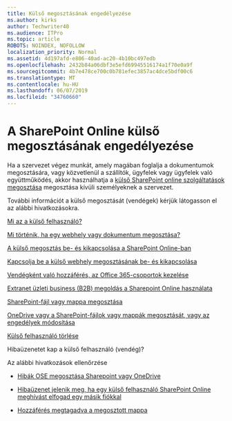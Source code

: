 ```yaml
---
title: Külső megosztásának engedélyezése
ms.author: kirks
author: Techwriter40
ms.audience: ITPro
ms.topic: article
ROBOTS: NOINDEX, NOFOLLOW
localization_priority: Normal
ms.assetid: 4d197afd-e806-40ad-ac20-4b10bc497edb
ms.openlocfilehash: 2432b84a06dbf3e5efd69945516174a1f70e0a9f
ms.sourcegitcommit: 4b7e478ce700c0b781efec3857ac4dce5bdf00c6
ms.translationtype: MT
ms.contentlocale: hu-HU
ms.lasthandoff: 06/07/2019
ms.locfileid: "34760660"
---
```

# <a name="enable-external-sharing-in-sharepoint-online"></a>A SharePoint Online külső megosztásának engedélyezése

Ha a szervezet végez munkát, amely magában foglalja a dokumentumok megosztására, vagy közvetlenül a szállítók, ügyfelek vagy ügyfelek való együttműködés, akkor használhatja a [külső SharePoint online szolgáltatások megosztása](https://docs.microsoft.com/sharepoint/external-sharing-overview) megosztása kívüli személyeknek a szervezet.

További információt a külső megosztását (vendégek) kérjük látogasson el az alábbi hivatkozásokra.

[Mi az a külső felhasználó?](https://docs.microsoft.com/sharepoint/external-sharing-overview#what-is-an-external-user)

[Mi történik, ha egy webhely vagy dokumentum megosztása?](https://docs.microsoft.com/sharepoint/external-sharing-overview#what-happens-when-i-share-a-site-or-document)

[A külső megosztás be- és kikapcsolása a SharePoint Online-ban](https://docs.microsoft.com/sharepoint/turn-external-sharing-on-or-off)

[Kapcsolja be a külső webhely megosztásának be- és kikapcsolása](https://docs.microsoft.com/sharepoint/change-external-sharing-site)

[Vendégként való hozzáférés, az Office 365-csoportok kezelése](https://docs.microsoft.com/office365/admin/create-groups/manage-guest-access-in-groups?view=o365-worldwide)

[Extranet üzleti business (B2B) megoldás a Sharepoint Online használata](https://docs.microsoft.com/sharepoint/create-b2b-extranet)

[SharePoint-fájl vagy mappa megosztása](https://support.office.com/article/share-sharepoint-files-or-folders-1fe37332-0f9a-4719-970e-d2578da4941c)

[OneDrive vagy a SharePoint-fájlok vagy mappák megosztását, vagy az engedélyek módosítása](https://support.office.com/article/stop-sharing-onedrive-or-sharepoint-files-or-folders-or-change-permissions-0a36470f-d7fe-40a0-bd74-0ac6c1e13323?ui=en-US&amp;rs=en-US&amp;ad=US)

[Külső felhasználó törlése](https://docs.microsoft.com/sharepoint/remove-users#delete-a-guest-from-the-microsoft-365-admin-center)

Hibaüzenetet kap a külső felhasználó (vendég)?

Az alábbi hivatkozások ellenőrzése 

- [Hibák OSE megosztása Sharepoint vagy OneDrive](https://docs.microsoft.com/sharepoint/sharepoint-onedrive-error-message)

- [Hibaüzenet jelenik meg, ha egy külső felhasználó SharePoint Online meghívást elfogad egy másik fiókkal](https://support.office.com/article/Error-message-when-an-external-user-accepts-a-SharePoint-Online-invitation-by-using-another-account-f0d34413-ea7c-42c7-a485-c4e5d421e5f0)

- [Hozzáférés megtagadva a megosztott mappa](https://support.office.com/client/d678b57a-53ad-4414-9423-d8726a0c532f)

